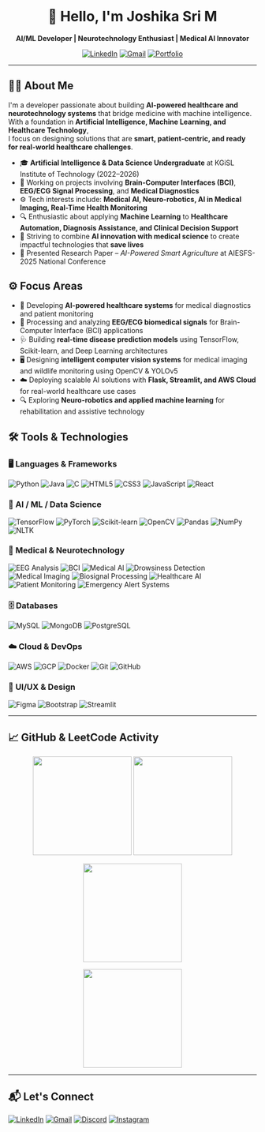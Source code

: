<div align="center">
<img height="20">

# 👋 Hello, I'm Joshika Sri M  
**AI/ML Developer | Neurotechnology Enthusiast | Medical AI Innovator**  

[![LinkedIn](https://img.shields.io/badge/LinkedIn-Profile-blue?style=for-the-badge&logo=linkedin)](https://linkedin.com/in/joshikasrim/)
[![Gmail](https://img.shields.io/badge/Gmail-Contact-red?style=for-the-badge&logo=gmail)](mailto:joshikasrii28@gmail.com)
[![Portfolio](https://img.shields.io/badge/Portfolio-Visit-success?style=for-the-badge&logo=google-chrome)](https://yourportfolio.com)

</div>

---
## 👩‍💻 About Me  
I'm a developer passionate about building **AI-powered healthcare and neurotechnology systems** that bridge medicine with machine intelligence.  
With a foundation in **Artificial Intelligence, Machine Learning, and Healthcare Technology**,  
I focus on designing solutions that are **smart, patient-centric, and ready for real-world healthcare challenges**.  

- 🎓 **Artificial Intelligence & Data Science Undergraduate** at KGiSL Institute of Technology (2022–2026)  
- 🧠 Working on projects involving **Brain-Computer Interfaces (BCI)**, **EEG/ECG Signal Processing**, and **Medical Diagnostics**  
- ⚙️ Tech interests include: **Medical AI, Neuro-robotics, AI in Medical Imaging, Real-Time Health Monitoring**  
- 🔍 Enthusiastic about applying **Machine Learning** to **Healthcare Automation, Diagnosis Assistance, and Clinical Decision Support**  
- 📌 Striving to combine **AI innovation with medical science** to create impactful technologies that **save lives**
- 📄 Presented Research Paper – *AI-Powered Smart Agriculture* at AIESFS-2025 National Conference

## ⚙️ Focus Areas  

- 🔬 Developing **AI-powered healthcare systems** for medical diagnostics and patient monitoring  
- 🧪 Processing and analyzing **EEG/ECG biomedical signals** for Brain-Computer Interface (BCI) applications  
- 🩺 Building **real-time disease prediction models** using TensorFlow, Scikit-learn, and Deep Learning architectures  
- 🖥️ Designing **intelligent computer vision systems** for medical imaging and wildlife monitoring using OpenCV & YOLOv5  
- ☁️ Deploying scalable AI solutions with **Flask, Streamlit, and AWS Cloud** for real-world healthcare use cases  
- 🔍 Exploring **Neuro-robotics and applied machine learning** for rehabilitation and assistive technology  
## 🛠️ Tools & Technologies  

### 🖥️ Languages & Frameworks  
![Python](https://img.shields.io/badge/Python-3776AB?style=for-the-badge&logo=python&logoColor=white) ![Java](https://img.shields.io/badge/Java-Basics-007396?style=for-the-badge&logo=openjdk&logoColor=white) ![C](https://img.shields.io/badge/C-00599C?style=for-the-badge&logo=c&logoColor=white) ![HTML5](https://img.shields.io/badge/HTML5-E34F26?style=for-the-badge&logo=html5&logoColor=white) ![CSS3](https://img.shields.io/badge/CSS3-1572B6?style=for-the-badge&logo=css3&logoColor=white) ![JavaScript](https://img.shields.io/badge/JavaScript-Basics-F7DF1E?style=for-the-badge&logo=javascript&logoColor=black) ![React](https://img.shields.io/badge/React-20232A?style=for-the-badge&logo=react&logoColor=61DAFB)


### 🧠 AI / ML / Data Science  
![TensorFlow](https://img.shields.io/badge/TensorFlow-FF6F00?style=for-the-badge&logo=tensorflow&logoColor=white) ![PyTorch](https://img.shields.io/badge/PyTorch-EE4C2C?style=for-the-badge&logo=pytorch&logoColor=white) ![Scikit-learn](https://img.shields.io/badge/Scikit--learn-F7931E?style=for-the-badge&logo=scikit-learn&logoColor=white) ![OpenCV](https://img.shields.io/badge/OpenCV-5C3EE8?style=for-the-badge&logo=opencv&logoColor=white) ![Pandas](https://img.shields.io/badge/Pandas-150458?style=for-the-badge&logo=pandas&logoColor=white) ![NumPy](https://img.shields.io/badge/NumPy-013243?style=for-the-badge&logo=numpy&logoColor=white) ![NLTK](https://img.shields.io/badge/NLTK-323330?style=for-the-badge&logo=nltk&logoColor=white)

### 🧪 Medical & Neurotechnology  
![EEG Analysis](https://img.shields.io/badge/EEG%20Signal%20Analysis-4B8BBE?style=for-the-badge&logo=neuralink&logoColor=white) ![BCI](https://img.shields.io/badge/Brain--Computer%20Interfaces-FF69B4?style=for-the-badge&logo=brains&logoColor=white) ![Medical AI](https://img.shields.io/badge/Medical%20AI-8A2BE2?style=for-the-badge&logo=medtronic&logoColor=white) ![Drowsiness Detection](https://img.shields.io/badge/Drowsiness%20Detection-FF4500?style=for-the-badge&logo=eyeem&logoColor=white) ![Medical Imaging](https://img.shields.io/badge/Medical%20Imaging-228B22?style=for-the-badge&logo=siemens&logoColor=white) ![Biosignal Processing](https://img.shields.io/badge/Biosignal%20Processing-2E8B57?style=for-the-badge&logo=heartbeat&logoColor=white) ![Healthcare AI](https://img.shields.io/badge/Healthcare%20AI-FF1493?style=for-the-badge&logo=hospital&logoColor=white) ![Patient Monitoring](https://img.shields.io/badge/Patient%20Monitoring-DC143C?style=for-the-badge&logo=medtronic&logoColor=white) ![Emergency Alert Systems](https://img.shields.io/badge/Emergency%20Alert%20Systems-FF8C00?style=for-the-badge&logo=alert&logoColor=white)   

### 🗄️ Databases  
![MySQL](https://img.shields.io/badge/MySQL-4479A1?style=for-the-badge&logo=mysql&logoColor=white) ![MongoDB](https://img.shields.io/badge/MongoDB-4EA94B?style=for-the-badge&logo=mongodb&logoColor=white) ![PostgreSQL](https://img.shields.io/badge/PostgreSQL-316192?style=for-the-badge&logo=postgresql&logoColor=white)

### ☁️ Cloud & DevOps  
![AWS](https://img.shields.io/badge/AWS-FF9900?style=for-the-badge&logo=amazonaws&logoColor=white) ![GCP](https://img.shields.io/badge/Google%20Cloud-4285F4?style=for-the-badge&logo=googlecloud&logoColor=white) ![Docker](https://img.shields.io/badge/Docker-2496ED?style=for-the-badge&logo=docker&logoColor=white) ![Git](https://img.shields.io/badge/Git-F05032?style=for-the-badge&logo=git&logoColor=white) ![GitHub](https://img.shields.io/badge/GitHub-181717?style=for-the-badge&logo=github&logoColor=white)

### 🎨 UI/UX & Design  
![Figma](https://img.shields.io/badge/Figma-F24E1E?style=for-the-badge&logo=figma&logoColor=white) ![Bootstrap](https://img.shields.io/badge/Bootstrap-7952B3?style=for-the-badge&logo=bootstrap&logoColor=white) ![Streamlit](https://img.shields.io/badge/Streamlit-FF4B4B?style=for-the-badge&logo=streamlit&logoColor=white)  

---
## 📈 GitHub & LeetCode Activity

<p align="center">
  <!-- GitHub Stats -->
  <img src="https://github-readme-stats.vercel.app/api?username=Joshikasri28&show_icons=true&theme=radical" height="200">
  
  <!-- LeetCode Stats -->
  <img src="https://leetcard.jacoblin.cool/joshikasrim?theme=dark&font=baloo&ext=heatmap" height="200">
</p>

<!-- Most Used Languages -->
<p align="center">
  <img src="https://github-readme-stats.vercel.app/api/top-langs/?username=Joshikasri28&layout=compact&theme=radical&langs_count=6" height="200">
</p>

<!-- GitHub Streak -->
<p align="center">
  <img src="https://github-readme-streak-stats.herokuapp.com/?user=Joshikasri28&theme=radical&hide_border=false" height="200">
</p>

---
## 📬 Let's Connect  

[![LinkedIn](https://img.shields.io/badge/LinkedIn-0077B5?style=for-the-badge&logo=linkedin&logoColor=white)](https://www.linkedin.com/in/joshikasrim/)      [![Gmail](https://img.shields.io/badge/Gmail-D14836?style=for-the-badge&logo=gmail&logoColor=white)](mailto:joshikasrii@gmail.com)      [![Discord](https://img.shields.io/badge/Discord-5865F2?style=for-the-badge&logo=discord&logoColor=white)](https://discordapp.com/users/your-discord-id)      [![Instagram](https://img.shields.io/badge/Instagram-E4405F?style=for-the-badge&logo=instagram&logoColor=white)](https://instagram.com/yoochwita)
